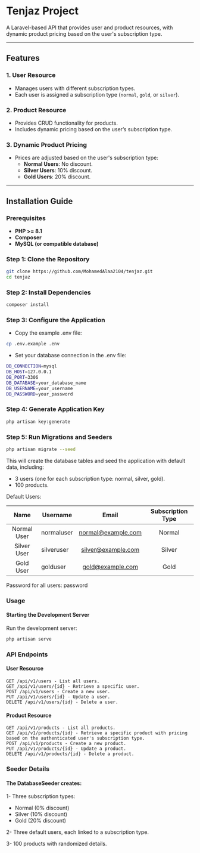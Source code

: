 # Tenjaz Project

A Laravel-based API that provides user and product resources, with dynamic product pricing based on the user's subscription type.

---

## Features

### 1. User Resource
- Manages users with different subscription types.
- Each user is assigned a subscription type (`normal`, `gold`, or `silver`).

### 2. Product Resource
- Provides CRUD functionality for products.
- Includes dynamic pricing based on the user’s subscription type.

### 3. Dynamic Product Pricing
- Prices are adjusted based on the user's subscription type:
    - **Normal Users**: No discount.
    - **Silver Users**: 10% discount.
    - **Gold Users**: 20% discount.

---

## Installation Guide

### Prerequisites
- **PHP >= 8.1**
- **Composer**
- **MySQL (or compatible database)**

### Step 1: Clone the Repository
```bash
git clone https://github.com/MohamedAlaa2104/tenjaz.git
cd tenjaz
```

### Step 2: Install Dependencies
```bash
composer install
```

### Step 3: Configure the Application
- Copy the example .env file:
```bash
cp .env.example .env
```

- Set your database connection in the .env file:
```bash
DB_CONNECTION=mysql
DB_HOST=127.0.0.1
DB_PORT=3306
DB_DATABASE=your_database_name
DB_USERNAME=your_username
DB_PASSWORD=your_password
```

### Step 4: Generate Application Key

```bash
php artisan key:generate
```

### Step 5: Run Migrations and Seeders
```bash
php artisan migrate --seed
```
This will create the database tables and seed the application with default data, including:
- 3 users (one for each subscription type: normal, silver, gold).
- 100 products.

Default Users:

|              Name               |    Username    |           Email           | Subscription Type |
|:-------------------------------:|----------------|:-------------------------:|:-----------------:|
|           Normal User           |   normaluser   |    normal@example.com     |      Normal       |
|           Silver User           |   silveruser   |    silver@example.com     |      Silver       |
|            Gold User            |    golduser    |     gold@example.com      |       Gold        |


Password for all users: password

### Usage
#### Starting the Development Server

Run the development server:

```bash
php artisan serve
```

### API Endpoints
#### User Resource

    GET /api/v1/users - List all users.
    GET /api/v1/users/{id} - Retrieve a specific user.
    POST /api/v1/users - Create a new user.
    PUT /api/v1/users/{id} - Update a user.
    DELETE /api/v1/users/{id} - Delete a user.

#### Product Resource

    GET /api/v1/products - List all products.
    GET /api/v1/products/{id} - Retrieve a specific product with pricing based on the authenticated user's subscription type.
    POST /api/v1/products - Create a new product.
    PUT /api/v1/products/{id} - Update a product.
    DELETE /api/v1/products/{id} - Delete a product.

### Seeder Details

#### The DatabaseSeeder creates:

1- Three subscription types:
- Normal (0% discount)
- Silver (10% discount)
- Gold (20% discount)

2- Three default users, each linked to a subscription type.

3- 100 products with randomized details.

